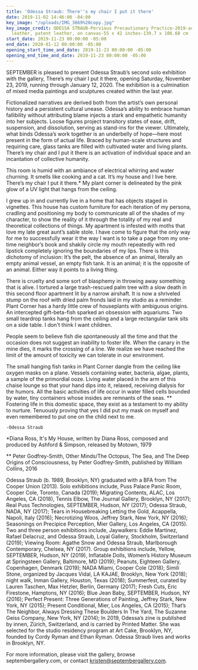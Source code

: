 ```yaml
---
title: 'Odessa Straub: There''s my chair I put it there'
date: 2019-11-02 14:46:00 -04:00
key_image: "/uploads/IMG_3669%20copy.jpg"
key_image_credit: ODESSA STRAUB-Pervious Precautionary Practice-2019-acrylic, dye,
  leather, patent leather, on canvas-55 x 42 inches-139.7 x 106.68 cm
start_date: 2019-11-23 00:00:00 -05:00
end_date: 2020-01-12 00:00:00 -05:00
opening_start_time_and_date: 2019-11-23 00:00:00 -05:00
opening_end_time_and_date: 2019-11-23 00:00:00 -05:00
---
```


SEPTEMBER is pleased to present Odessa Straub’s second solo exhibition with the gallery, There’s my chair I put it there, opening Saturday, November 23, 2019, running through January 12, 2020. The exhibition is a culmination of mixed media paintings and sculptures created within the last year. 

Fictionalized narratives are derived both from the artist’s own personal history and a persistent cultural unease. Odessa’s ability to embrace human fallibility without attributing blame injects a stark and empathetic humanity into her subjects. Loose figures project transitory states of ease, drift, suspension, and dissolution, serving as stand-ins for the viewer. Ultimately, what binds Odessa’s work together is an underbelly of hope—here most present in the form of actual life. Braced by human-scale structures and requiring care, glass tanks are filled with cultivated water and living plants. There’s my chair and I put it there is an activation of individual space and an incantation of collective humanity. 


This room is humid with an ambiance of electrical whirring and water churning. It smells like cooking and a cat. It’s my house and I live here. There’s my chair I put it there.* My plant corner is delineated by the pink glow of a UV light that hangs from the ceiling.
 
I grew up in and currently live in a home that has objects staged in vignettes. This house has custom furniture for each iteration of my persona, cradling and positioning my body to communicate all of the shades of my character, to show the reality of it through the totality of my real and theoretical collections of things. My apartment is infested with moths that love my late great aunt’s sable stole. I have come to figure that the only way for me to successfully wear it the way I want is to take a page from my one-time neighbor’s book and shakily circle my mouth repeatedly with red lipstick completely ignoring the boundaries of my lips. There is this dichotomy of inclusion: It’s the pelt, the absence of an animal, literally an empty animal vessel, an empty fish tank. It is an animal; it is the opposite of an animal. Either way it points to a living thing. 

There is cruelty and some sort of blasphemy in throwing away something that is alive. I tortured a large trash-rescued palm tree with a slow death in this second floor apartment lit by a narrow airshaft. It is now a shriveled stump on the roof with dried palm fronds laid in my studio as a reminder. Plant Corner has a hardy little crew of houseplants with ambiguous origins. An intercepted gift-beta-fish sparked an obsession with aquariums. Two small teardrop tanks hang from the ceiling and a large rectangular tank sits on a side table. I don't think I want children.

People seem to believe fish die spontaneously all the time and that the occasion does not suggest an inability to foster life. When the canary in the mine dies, it marks the crossing of a line. We realize we have reached the limit of the amount of toxicity we can tolerate in our environment.

The small hanging fish tanks in Plant Corner dangle from the ceiling like oxygen masks on a plane. Vessels containing water, bacteria, algae, plants, a sample of the primordial ooze. Living water placed in the arm of this chaise lounge so that your hand dips into it, relaxed, receiving dialysis for the humors. All the basic activities of life occur in water filled cells bounded by water, tiny containers whose insides are remnants of the seas. ** Fostering life in this domestic space, they exist as a testament to my ability to nurture. Tenuously proving that yes I did put my mask on myself and even remembered to put one on the child next to me.

	-Odessa Straub

*Diana Ross, It's My House, written by Diana Ross, composed and produced by Ashford & Simpson, released by Motown, 1979

** Peter Godfrey-Smith, Other Minds/The Octopus, The Sea, and The Deep Origins of Consciousness, by Peter Godfrey-Smith, published by William Collins, 2016


Odessa Straub (b. 1989, Brooklyn, NY) graduated with a BFA from The Cooper Union (2013). Solo exhibitions include, Puss Palace Panic Room, Cooper Cole, Toronto, Canada (2019); Migrating Contents, ALAC, Los Angeles, CA (2018), Tennis Elbow, The Journal Gallery, Brooklyn, NY (2017); Real Puss Technologies, SEPTEMBER, Hudson, NY (2017); Odessa Straub, NADA, NY (2017); Tears in Housebreaking Letting the Gold, Acappella, Napoli, Italy (2016); Necrotizing Woos, Jeffrey Stark, New York, NY (2016); Seasonings on Precipice Perception, Mier Gallery, Los Angeles, CA (2015). Two and three person exhibitions include, Jaywalkers: Eddie Martinez, Rafael Delacruz, and Odessa Straub, Loyal Gallery, Stockholm, Switzerland (2019); Viewing Room: Agathe Snow and Odessa Straub, Marlborough Contemporary, Chelsea, NY (2017). Group exhibitions include, Yellow, SEPTEMBER, Hudson, NY (2019), Inflatable Dolls, Women’s History Museum at Springsteen Gallery, Baltimore, MD (2019); Peanuts, Eighteen Gallery, Copenhagen, Denmark (2019); NADA Miami, Cooper Cole (2018); Simili Stone, organized by Jacques Vidal, LA KAJAE, Brooklyn, New York (2018); night walk, Inman Gallery, Houston, Texas (2018); Summerfest, curated by Lauren Taschen, Max Hetzler, Berlin, Germany (2017); Fresh Cuts, Eric Firestone, Hamptons, NY (2016); Blue Jean Baby, SEPTEMBER, Hudson, NY (2016); Perfect Present: Three Generations of Painting, Jeffrey Stark, New York, NY (2015); Present Conditional, Mier, Los Angeles, CA (2015); That’s The Neighbor, Always Dressing These Boulders In The Yard, The Suzanne Geiss Company, New York, NY (2014); In 2019, Odessa’s zine is published by innen, Zürich, Switzerland, and is carried by Printed Matter. She was selected for the studio residency program at Art Cake, Brooklyn, NY, founded by Cordy Ryman and Ethan Ryman. Odessa Straub lives and works in Brooklyn, NY.

For more information, please visit the gallery, browse septembergallery.com, or contact kristen@septembergallery.com. 